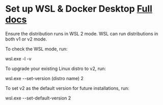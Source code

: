 # Set up WSL & Docker Desktop [Full docs](https://docs.docker.com/desktop/windows/wsl/)
Ensure the distribution runs in WSL 2 mode. WSL can run distributions in both v1 or v2 mode.

To check the WSL mode, run:

wsl.exe -l -v

To upgrade your existing Linux distro to v2, run:

wsl.exe --set-version (distro name) 2

To set v2 as the default version for future installations, run:

wsl.exe --set-default-version 2
